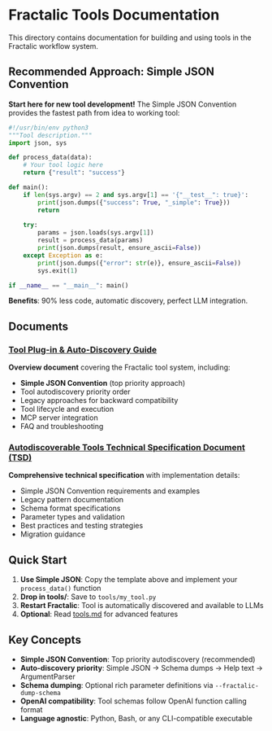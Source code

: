 # Fractalic Tools Documentation

This directory contains documentation for building and using tools in the Fractalic workflow system.

## Recommended Approach: Simple JSON Convention

**Start here for new tool development!** The Simple JSON Convention provides the fastest path from idea to working tool:

```python
#!/usr/bin/env python3
"""Tool description."""
import json, sys

def process_data(data):
    # Your tool logic here
    return {"result": "success"}

def main():
    if len(sys.argv) == 2 and sys.argv[1] == '{"__test__": true}':
        print(json.dumps({"success": True, "_simple": True}))
        return
    
    try:
        params = json.loads(sys.argv[1])
        result = process_data(params)
        print(json.dumps(result, ensure_ascii=False))
    except Exception as e:
        print(json.dumps({"error": str(e)}, ensure_ascii=False))
        sys.exit(1)

if __name__ == "__main__": main()
```

**Benefits**: 90% less code, automatic discovery, perfect LLM integration.

## Documents

### [Tool Plug-in & Auto-Discovery Guide](./tools.md)
**Overview document** covering the Fractalic tool system, including:
- **Simple JSON Convention** (top priority approach)
- Tool autodiscovery priority order
- Legacy approaches for backward compatibility
- Tool lifecycle and execution
- MCP server integration
- FAQ and troubleshooting

### [Autodiscoverable Tools Technical Specification Document (TSD)](./autodiscoverable-tools-tsd.md)
**Comprehensive technical specification** with implementation details:
- Simple JSON Convention requirements and examples
- Legacy pattern documentation
- Schema format specifications  
- Parameter types and validation
- Best practices and testing strategies
- Migration guidance

## Quick Start

1. **Use Simple JSON**: Copy the template above and implement your `process_data()` function
2. **Drop in tools/**: Save to `tools/my_tool.py` 
3. **Restart Fractalic**: Tool is automatically discovered and available to LLMs
4. **Optional**: Read [tools.md](./tools.md) for advanced features

## Key Concepts

- **Simple JSON Convention**: Top priority autodiscovery (recommended)
- **Auto-discovery priority**: Simple JSON → Schema dumps → Help text → ArgumentParser
- **Schema dumping**: Optional rich parameter definitions via `--fractalic-dump-schema`
- **OpenAI compatibility**: Tool schemas follow OpenAI function calling format
- **Language agnostic**: Python, Bash, or any CLI-compatible executable
